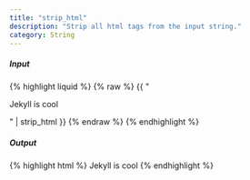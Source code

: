 ```yaml
---
title: "strip_html"
description: "Strip all html tags from the input string."
category: String
---
```

##### Input
{% highlight liquid %}
{% raw %}
{{ "<p>Jekyll is cool</p>" | strip_html }}
{% endraw %}
{% endhighlight %}

##### Output

{% highlight html %}
Jekyll is cool
{% endhighlight %}
